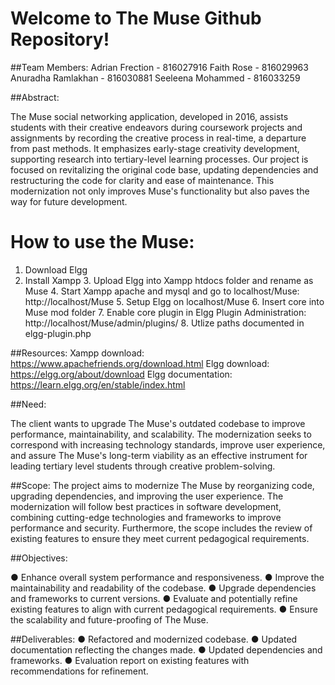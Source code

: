 Welcome to The Muse Github Repository!
======================================

##Team Members:
	 Adrian Frection - 816027916
	 Faith Rose - 816029963
	 Anuradha Ramlakhan - 816030881
	 Seeleena Mohammed - 816033259

##Abstract:

The Muse social networking application, developed in 2016, assists students with their creative endeavors during coursework projects and assignments by recording the creative process in real-time, a departure from past methods. It emphasizes early-stage creativity development, supporting research into tertiary-level learning processes. Our project is focused on revitalizing the original code	base, updating dependencies and restructuring the code for clarity and ease of maintenance.  This modernization not only improves Muse's functionality but also paves the way for future development.


How to use the Muse:
===================
  1. Download Elgg
  2. Install Xampp
	3. Upload Elgg into Xampp htdocs folder and rename as Muse
	4. Start Xampp apache and mysql and go to localhost/Muse: http://localhost/Muse
	5. Setup Elgg on localhost/Muse
	6. Insert core into Muse mod folder
	7. Enable core plugin in Elgg Plugin Administration: http://localhost/Muse/admin/plugins/
	8. Utlize paths documented in elgg-plugin.php

##Resources:
	Xampp download: https://www.apachefriends.org/download.html
	Elgg download: https://elgg.org/about/download
	Elgg documentation: https://learn.elgg.org/en/stable/index.html

##Need:

The client wants to upgrade The Muse's outdated codebase to improve performance,
maintainability, and scalability. The modernization seeks to correspond with increasing
technology standards, improve user experience, and assure The Muse's long-term viability as an
effective instrument for leading tertiary level students through creative problem-solving.

##Scope:
The project aims to modernize The Muse by reorganizing code, upgrading dependencies, and
improving the user experience. The modernization will follow best practices in software
development, combining cutting-edge technologies and frameworks to improve performance and
security. Furthermore, the scope includes the review of existing features to ensure they meet
current pedagogical requirements.

##Objectives:

● Enhance overall system performance and responsiveness.
● Improve the maintainability and readability of the codebase.
● Upgrade dependencies and frameworks to current versions.
● Evaluate and potentially refine existing features to align with current pedagogical
requirements.
● Ensure the scalability and future-proofing of The Muse.

##Deliverables:
● Refactored and modernized codebase.
● Updated documentation reflecting the changes made.
● Updated dependencies and frameworks.
● Evaluation report on existing features with recommendations for refinement.
